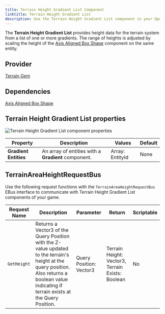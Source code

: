 ```yaml
---
title: Terrain Height Gradient List Component
linktitle: Terrain Height Gradient List
description: Use the Terrain Height Gradient List component in your Open 3D Engine (O3DE) level to convert gradients to height data.
---
```


The **Terrain Height Gradient List** provides height data for the terrain system from a list of one or more gradients. The range of heights is adjusted by scaling the height of the [Axis Aligned Box Shape](/docs/user-guide/components/reference/shape/axis-aligned-box-shape) component on the same entity.

## Provider

[Terrain Gem](/docs/user-guide/gems/reference/environment/terrain)

## Dependencies

[Axis Aligned Box Shape](/docs/user-guide/components/reference/shape/axis-aligned-box-shape)

## Terrain Height Gradient List properties

![Terrain Height Gradient List component properties](/images/user-guide/components/reference/terrain/terrain-height-gradient-list-component.png)

| Property | Description | Values | Default |
|-|-|-|-|
| **Gradient Entities** | An array of entities with a **Gradient** component. | Array: EntityId | None |

## TerrainAreaHeightRequestBus

Use the following request functions with the `TerrainAreaHeightRequestBus` EBus interface to communicate with Terrain Height Gradient List components of your game.

| Request Name | Description | Parameter | Return | Scriptable |
|-|-|-|-|-|
| `GetHeight` | Returns a Vector3 of the Query Position with the Z-value updated to the terrain's height at the query position.  Also returns a boolean value indicating if terrain exists at the Query Position. | Query Position: Vector3 | Terrain Height: Vector3, Terrain Exists: Boolean | No |
